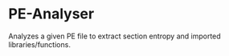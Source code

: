 # PE-Analyser
Analyzes a given PE file to extract section entropy and imported libraries/functions.
